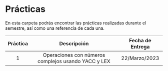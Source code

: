 # Prácticas

En esta carpeta podrás encontrar las prácticas realizadas durante el semestre,
así como una referencia de cada una.

| Práctica |                     Descripción                     | Fecha de Entrega |
| :------: | :-------------------------------------------------: | :--------------: |
|    1     | Operaciones con números complejos usando YACC y LEX |  22/Marzo/2023   |
